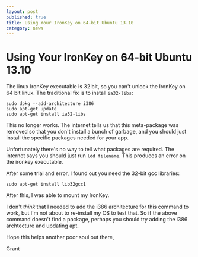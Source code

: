 ```yaml
---
layout: post
published: true
title: Using Your IronKey on 64-bit Ubuntu 13.10
category: news
---
```


Using Your IronKey on 64-bit Ubuntu 13.10
=========================================

The linux IronKey executable is 32 bit, so you can't unlock the
IronKey on 64 bit linux.  The traditional fix is to install
`ia32-libs`:

    sudo dpkg --add-architecture i386
    sudo apt-get update
    sudo apt-get install ia32-libs

This no longer works.  The internet tells us that this meta-package
was removed so that you don't install a bunch of garbage, and you
should just install the specific packages needed for your app.

Unfortunately there's no way to tell what packages are required.  The
internet says you should just run `ldd filename`.  This produces an
error on the ironkey executable.

After some trial and error, I found out you need the 32-bit gcc
libraries:

    sudo apt-get install lib32gcc1

After this, I was able to mount my IronKey.

I don't *think* that I needed to add the i386 architecture for this
command to work, but I'm not about to re-install my OS to test that.
So if the above command doesn't find a package, perhaps you should try
adding the i386 archtecture and updating apt.

Hope this helps another poor soul out there,

Grant